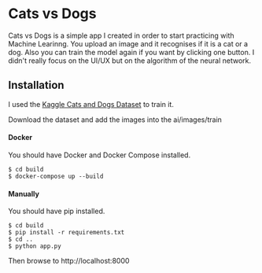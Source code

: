 # Cats vs Dogs

Cats vs Dogs is a simple app I created in order to start practicing with Machine Learinng. You upload an image 
and it recognises if it is a cat or a dog. Also you can train the model again if you want by clicking one button.
I didn't really focus on the UI/UX but on the algorithm of the neural network.

## Installation
I used the [Kaggle Cats and Dogs Dataset](https://www.microsoft.com/en-us/download/details.aspx?id=54765) to train it.

Download the dataset and add the images into the ai/images/train

#### Docker
You should have Docker and Docker Compose installed.
```
$ cd build
$ docker-compose up --build
```
#### Manually
You should have pip installed.
```
$ cd build
$ pip install -r requirements.txt
$ cd ..
$ python app.py
```
Then browse to http://localhost:8000

